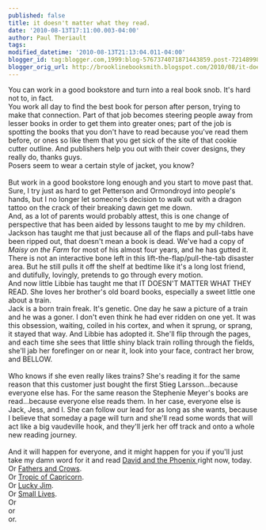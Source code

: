 ```yaml
---
published: false
title: it doesn't matter what they read.
date: '2010-08-13T17:11:00.003-04:00'
author: Paul Theriault
tags: 
modified_datetime: '2010-08-13T21:13:04.011-04:00'
blogger_id: tag:blogger.com,1999:blog-5767374071871443859.post-7214899820421627421
blogger_orig_url: http://brooklinebooksmith.blogspot.com/2010/08/it-doesnt-matter-what-they-read.html
---
```


You can work in a good bookstore and turn into a real book snob. It's hard not to, in fact.<br />You work all day to find the best book for person after person, trying to make that connection. Part of that job becomes steering people away from lesser books in order to get them into greater ones; part of the job is spotting the books that you don't have to read because you've read them before, or ones so like them that you get sick of the site of that cookie cutter outline. And publishers help you out with their cover designs, they really do, thanks guys.<br />Posers seem to wear a certain style of jacket, you know?<br /><br />But work in a good bookstore long enough and you start to move past that. Sure, I try just as hard to get <span id="SPELLING_ERROR_0" class="blsp-spelling-error">Petterson</span> and <span id="SPELLING_ERROR_1" class="blsp-spelling-error">Ormondroyd</span> into people's hands, but I no longer let <span id="SPELLING_ERROR_2" class="blsp-spelling-error">someone's</span> decision to walk out with a dragon tattoo on the crack of their breaking dawn get me down.<br />And, as a lot of parents would probably attest, this is one change of perspective that has been aided by lessons taught to me by my children.<br />Jackson has taught me that just because all of the flaps and pull-tabs have been ripped out, that doesn't mean a book is dead. We've had a copy of <em><span id="SPELLING_ERROR_3" class="blsp-spelling-error">Maisy</span> on the Farm</em> for most of his almost four years, and he has gutted it. There is not an interactive bone left in this lift-the-flap/pull-the-tab disaster area. But he still pulls it off the shelf at bedtime like it's a long lost friend, and dutifully, lovingly, pretends to go through every motion.<br />And now little Libbie has taught me that IT DOESN'T MATTER WHAT THEY READ. She loves her brother's old board books, especially a sweet little one about a train.<br />Jack is a born train freak. It's genetic. One day he saw a picture of a train and he was a goner. I don't even think he had ever ridden on one yet. It was this obsession, waiting, coiled in his cortex, and when it sprung, or sprang, it stayed that way. And Libbie has adopted it. She'll flip through the pages, and each time she sees that little shiny black train rolling through the fields, she'll jab her forefinger on or near it, look into your face, contract her brow, and BELLOW.<br /><br />Who knows if she even really likes trains? She's reading it for the same reason that this customer just bought the first <span id="SPELLING_ERROR_4" class="blsp-spelling-error">Stieg</span> <span id="SPELLING_ERROR_5" class="blsp-spelling-error">Larsson</span>...because everyone else has. For the same reason the Stephenie Meyer's books are read...because everyone else reads them. In her case, everyone else is Jack, Jess, and I. She can follow our lead for as long as she wants, because I believe that someday a page will turn and she'll read some words that will act like a big vaudeville hook, and they'll jerk her off track and onto a whole new reading journey.<br /><br />And it will happen for everyone, and it might happen for you if you'll just take my damn word for it and read <a href="http://www.brooklinebooksmith-shop.com/book/9781930900011">David and the Phoenix </a>right now, today.<br />Or <a href="http://www.brooklinebooksmith-shop.com/book/9780140167177">Fathers and Crows</a>.<br />Or <a href="http://www.brooklinebooksmith-shop.com/book/9780802151827">Tropic of Capricorn</a>.<br />Or <a href="http://www.brooklinebooksmith-shop.com/book/9780140186307">Lucky Jim</a>.<br />Or <a href="http://www.brooklinebooksmith-shop.com/book/9780972869218">Small Lives</a>.<br />Or<br />or <br />or.